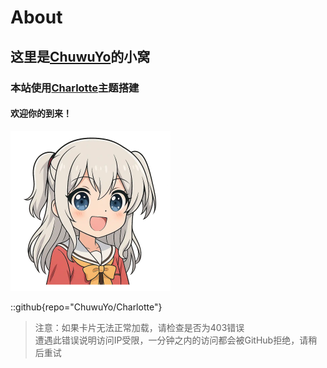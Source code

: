# About
## 这里是[ChuwuYo](https://github.com/ChuwuYo)的小窝  
### 本站使用[Charlotte](https://github.com/ChuwuYo/Charlotte)主题搭建  
#### 欢迎你的到来！  

<img src="https://raw.githubusercontent.com/chuwuyo/Charlotte/main/public/favicon/icon_1024.webp" alt="Nao Tomori" width="256" height="256" />

::github{repo="ChuwuYo/Charlotte"}

> 注意：如果卡片无法正常加载，请检查是否为403错误  
> 遭遇此错误说明访问IP受限，一分钟之内的访问都会被GitHub拒绝，请稍后重试